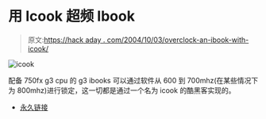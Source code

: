 # 用 Icook 超频 Ibook

> 原文:[https://hack aday . com/2004/10/03/overclock-an-ibook-with-icook/](https://hackaday.com/2004/10/03/overclock-an-ibook-with-icook/)

![icook](../Images/a315d61d12c97466b42b6051e7cf461c.png)

配备 750fx g3 cpu 的 g3 ibooks 可以通过软件从 600 到 700mhz(在某些情况下为 800mhz)进行锁定，这一切都是通过一个名为 icook 的酷黑客实现的。

*   [永久链接](http://www.swieskowski.net/icook/)